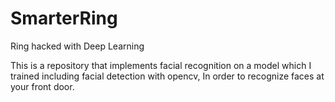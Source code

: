 # SmarterRing
Ring hacked with Deep Learning

This is a repository that implements facial recognition on a model which I trained including facial detection with opencv, In order to recognize faces at your front door. 
